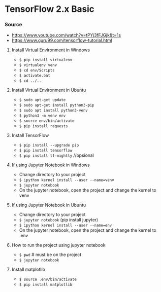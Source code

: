 # TensorFlow 2.x Basic

### Source
- https://www.youtube.com/watch?v=tPYj3fFJGjk&t=1s
- https://www.guru99.com/tensorflow-tutorial.html

1. Install Virtual Environment in Windows
    - `$ pip install virtualenv`
    - `$ virtualenv venv`
    - `$ cd env/Scripts`
    - `$ activate.bat`
    - `$ cd ../..`

2. Install Virtual Environment in Ubuntu

    - `$ sudo apt-get update`
    - `$ sudo apt-get install python3-pip`
    - `$ sudo apt install python3-venv`
    - `$ python3 -m venv env`
    - `$ source env/bin/activate`
    - `$ pip install requests`

3. Install TensorFlow
    - `$ pip install --upgrade pip`
    - `$ pip install tensorflow`
    - `$ pip install tf-nightly` //opsional

4. If using Jupyter Notebook in Windows
    - Change directory to your project
    - `$ ipython kernel install --user --name=venv`
    - `$ jupyter notebook`
    - On the jupyter notebook, open the project and change the kernel to venv

5. If using Jupyter Notebook in Ubuntu
    - Change directory to your project
    - `$ jupyter notebook` (pip install jupyter)
    - `$ ipython kernel install --user --name=env`
    - On the jupyter notebook, open the project and change the kernel to .env
   
6. How to run the project using jupyter notebook
    - `$ pwd` # must be on the project
    - `$ jupyter notebook`

7. Install matplotlib
    - `$ source .env/bin/activate`
    - `$ pip install matplotlib`